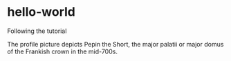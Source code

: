 # hello-world
Following the tutorial

The profile picture depicts Pepin the Short, the major palatii or major domus of the Frankish crown in the mid-700s.
